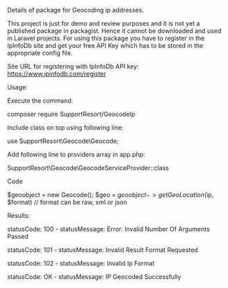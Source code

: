 Details of package for Geocoding ip addresses.

This project is just for demo and review purposes and it is not yet a published package in packagist. Hence it cannot be downloaded and used in Laravel projects. For using this package you have to register in the IpInfoDb site and get your free API Key which has to be stored in the appropriate config file.

Site URL for registering with IpInfoDb API key: https://www.ipinfodb.com/register

Usage:

Execute the command:

   composer require SupportResort/GeocodeIp

Include class on top using following line:

  use SupportResort\\Geocode\\Geocode;

Add following line to providers array in app.php:

  SupportResort\\Geocode\\GeocodeServiceProvider::class

Code

$geoobject = new Geocode();
$geo = $geoobject->getGeoLocation($ip, $format) // format can be raw, xml or json

Results:

statusCode: 100 - statusMessage: Error: Invalid Number Of Arguments Passed

statusCode: 101 - statusMessage: Invalid Result Format Requested

statusCode: 102 - statusMessage: Invalid Ip Format

statusCode: OK  - statusMessage: IP Geocoded Successfully
